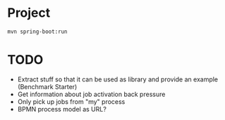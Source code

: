 # Project

```bash
mvn spring-boot:run
```


# TODO

- Extract stuff so that it can be used as library and provide an example (Benchmark Starter)
- Get information about job activation back pressure
- Only pick up jobs from "my" process
- BPMN process model as URL?